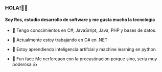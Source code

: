 ### HOLA!🙋‍♀️
#### Soy Ros, estudio desarrollo de software y me gusta mucho la tecnología
- 🎀 Tengo conocimientos en C#, JavaSrript, Java, PHP y bases de datos.

- 🔭 Actualmente estoy trabajando en C# en .NET

- 🍥 Estoy aprendiendo inteligencia artifcial y machine learning en python

- 🍧 Fun fact: Me nerfereaon con la procastinación porque sino, sería muy poderosa 👍
